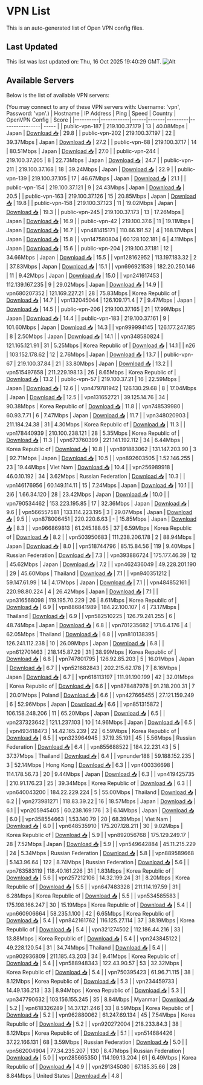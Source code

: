 # VPN List

This is an auto-generated list of Open VPN config files.

## Last Updated

This list was last updated on: Thu, 16 Oct 2025 19:40:29 GMT.
![Alt](https://repobeats.axiom.co/api/embed/186b98318ef1479477931607c1ad7d823f12451f.svg "Repobeats analytics image")

## Available Servers

Below is the list of available VPN servers:

(You may connect to any of these VPN servers with: Username: 'vpn', Password: 'vpn'.)
| Hostname | IP Address | Ping | Speed | Country | OpenVPN Config | Score |
|----------|------------|------|-------|---------|----------------| ----- |
| public-vpn-187 | 219.100.37.179 | 13 | 40.08Mbps | Japan | [Download 📥](./configs/server_0_JP.ovpn) | 29.8 |
| public-vpn-202 | 219.100.37.197 | 22 | 39.37Mbps | Japan | [Download 📥](./configs/server_1_JP.ovpn) | 27.2 |
| public-vpn-68 | 219.100.37.17 | 14 | 80.51Mbps | Japan | [Download 📥](./configs/server_2_JP.ovpn) | 27.0 |
| public-vpn-244 | 219.100.37.205 | 8 | 22.73Mbps | Japan | [Download 📥](./configs/server_3_JP.ovpn) | 24.7 |
| public-vpn-211 | 219.100.37.168 | 18 | 39.24Mbps | Japan | [Download 📥](./configs/server_4_JP.ovpn) | 22.9 |
| public-vpn-139 | 219.100.37.105 | 17 | 46.67Mbps | Japan | [Download 📥](./configs/server_5_JP.ovpn) | 21.1 |
| public-vpn-154 | 219.100.37.121 | 9 | 24.43Mbps | Japan | [Download 📥](./configs/server_6_JP.ovpn) | 20.5 |
| public-vpn-163 | 219.100.37.126 | 15 | 20.85Mbps | Japan | [Download 📥](./configs/server_7_JP.ovpn) | 19.8 |
| public-vpn-158 | 219.100.37.123 | 11 | 19.02Mbps | Japan | [Download 📥](./configs/server_8_JP.ovpn) | 19.3 |
| public-vpn-245 | 219.100.37.173 | 13 | 17.26Mbps | Japan | [Download 📥](./configs/server_9_JP.ovpn) | 16.9 |
| public-vpn-42 | 219.100.37.6 | 11 | 19.11Mbps | Japan | [Download 📥](./configs/server_10_JP.ovpn) | 16.7 |
| vpn481415171 | 110.66.191.52 | 4 | 168.17Mbps | Japan | [Download 📥](./configs/server_11_JP.ovpn) | 15.8 |
| vpn147580804 | 60.128.102.181 | 6 | 4.11Mbps | Japan | [Download 📥](./configs/server_12_JP.ovpn) | 15.6 |
| public-vpn-204 | 219.100.37.181 | 12 | 34.66Mbps | Japan | [Download 📥](./configs/server_13_JP.ovpn) | 15.5 |
| vpn128162952 | 113.197.183.32 | 2 | 37.83Mbps | Japan | [Download 📥](./configs/server_14_JP.ovpn) | 15.1 |
| vpn696921539 | 182.20.250.146 | 11 | 9.42Mbps | Japan | [Download 📥](./configs/server_15_JP.ovpn) | 15.0 |
| vpn241617453 | 112.139.167.235 | 9 | 29.02Mbps | Japan | [Download 📥](./configs/server_16_JP.ovpn) | 14.9 |
| vpn680207352 | 121.169.227.21 | 28 | 75.83Mbps | Korea Republic of | [Download 📥](./configs/server_17_KR.ovpn) | 14.7 |
| vpn132045044 | 126.109.171.4 | 7 | 9.47Mbps | Japan | [Download 📥](./configs/server_18_JP.ovpn) | 14.5 |
| public-vpn-206 | 219.100.37.165 | 21 | 17.99Mbps | Japan | [Download 📥](./configs/server_19_JP.ovpn) | 14.4 |
| public-vpn-183 | 219.100.37.161 | 9 | 101.60Mbps | Japan | [Download 📥](./configs/server_20_JP.ovpn) | 14.3 |
| vpn999994145 | 126.177.247.185 | 8 | 2.50Mbps | Japan | [Download 📥](./configs/server_21_JP.ovpn) | 14.1 |
| vpn348580824 | 121.165.121.91 | 31 | 5.25Mbps | Korea Republic of | [Download 📥](./configs/server_22_KR.ovpn) | 14.1 |
| n26 | 103.152.178.62 | 12 | 2.76Mbps | Japan | [Download 📥](./configs/server_23_JP.ovpn) | 13.7 |
| public-vpn-67 | 219.100.37.84 | 21 | 33.80Mbps | Japan | [Download 📥](./configs/server_24_JP.ovpn) | 13.2 |
| vpn515497658 | 211.229.198.13 | 26 | 8.65Mbps | Korea Republic of | [Download 📥](./configs/server_25_KR.ovpn) | 13.2 |
| public-vpn-57 | 219.100.37.21 | 16 | 22.59Mbps | Japan | [Download 📥](./configs/server_26_JP.ovpn) | 12.6 |
| vpn479781942 | 126.130.29.68 | 8 | 17.04Mbps | Japan | [Download 📥](./configs/server_27_JP.ovpn) | 12.5 |
| vpn131652721 | 39.125.14.76 | 34 | 90.38Mbps | Korea Republic of | [Download 📥](./configs/server_28_KR.ovpn) | 11.8 |
| vpn748539980 | 60.93.7.71 | 6 | 7.47Mbps | Japan | [Download 📥](./configs/server_29_JP.ovpn) | 11.7 |
| vpn348020903 | 211.184.24.38 | 31 | 4.30Mbps | Korea Republic of | [Download 📥](./configs/server_30_KR.ovpn) | 11.3 |
| vpn178440939 | 210.100.238.121 | 28 | 5.35Mbps | Korea Republic of | [Download 📥](./configs/server_31_KR.ovpn) | 11.3 |
| vpn673760399 | 221.141.192.112 | 34 | 6.44Mbps | Korea Republic of | [Download 📥](./configs/server_32_KR.ovpn) | 10.8 |
| vpn891883062 | 131.147.203.90 | 3 | 92.71Mbps | Japan | [Download 📥](./configs/server_33_JP.ovpn) | 10.5 |
| vpn892603505 | 1.52.146.255 | 23 | 19.44Mbps | Viet Nam | [Download 📥](./configs/server_34_VN.ovpn) | 10.4 |
| vpn256989918 | 46.0.10.192 | 34 | 3.62Mbps | Russian Federation | [Download 📥](./configs/server_35_RU.ovpn) | 10.3 |
| vpn146176956 | 60.149.114.11 | 15 | 7.24Mbps | Japan | [Download 📥](./configs/server_36_JP.ovpn) | 10.1 |
| 2i6 | 1.66.34.120 | 28 | 23.42Mbps | Japan | [Download 📥](./configs/server_37_JP.ovpn) | 10.0 |
| vpn790534462 | 153.223.195.85 | 17 | 32.36Mbps | Japan | [Download 📥](./configs/server_38_JP.ovpn) | 9.6 |
| vpn566557581 | 133.114.223.195 | 3 | 29.07Mbps | Japan | [Download 📥](./configs/server_39_JP.ovpn) | 9.5 |
| vpn878006451 | 220.220.6.63 | - | 15.85Mbps | Japan | [Download 📥](./configs/server_40_JP.ovpn) | 8.3 |
| vpn966869813 | 61.245.188.65 | 37 | 6.59Mbps | Korea Republic of | [Download 📥](./configs/server_41_KR.ovpn) | 8.2 |
| vpn503950683 | 111.238.206.178 | 2 | 88.94Mbps | Japan | [Download 📥](./configs/server_42_JP.ovpn) | 8.0 |
| vpn518744796 | 85.15.84.56 | 119 | 9.40Mbps | Russian Federation | [Download 📥](./configs/server_43_RU.ovpn) | 7.3 |
| vpn393886724 | 175.177.46.39 | 12 | 45.62Mbps | Japan | [Download 📥](./configs/server_44_JP.ovpn) | 7.2 |
| vpn462436049 | 49.228.201.190 | 29 | 45.60Mbps | Thailand | [Download 📥](./configs/server_45_TH.ovpn) | 7.1 |
| vpn940351212 | 59.147.61.99 | 14 | 4.17Mbps | Japan | [Download 📥](./configs/server_46_JP.ovpn) | 7.1 |
| vpn484852161 | 220.98.80.224 | 4 | 26.42Mbps | Japan | [Download 📥](./configs/server_47_JP.ovpn) | 7.1 |
| vpn316568098 | 119.195.70.229 | 26 | 8.61Mbps | Korea Republic of | [Download 📥](./configs/server_48_KR.ovpn) | 6.9 |
| vpn886841989 | 184.22.100.107 | 4 | 73.17Mbps | Thailand | [Download 📥](./configs/server_49_TH.ovpn) | 6.9 |
| vpn582510225 | 126.79.241.255 | 6 | 48.74Mbps | Japan | [Download 📥](./configs/server_50_JP.ovpn) | 6.8 |
| vpn701235682 | 171.6.4.176 | 4 | 62.05Mbps | Thailand | [Download 📥](./configs/server_51_TH.ovpn) | 6.8 |
| vpn810138395 | 126.241.112.238 | 10 | 26.09Mbps | Japan | [Download 📥](./configs/server_52_JP.ovpn) | 6.8 |
| vpn612701463 | 218.145.87.29 | 31 | 38.99Mbps | Korea Republic of | [Download 📥](./configs/server_53_KR.ovpn) | 6.8 |
| vpn747801795 | 126.92.85.203 | 5 | 16.01Mbps | Japan | [Download 📥](./configs/server_54_JP.ovpn) | 6.7 |
| vpn521682843 | 202.215.62.178 | 7 | 8.16Mbps | Japan | [Download 📥](./configs/server_55_JP.ovpn) | 6.7 |
| vpn618113197 | 111.91.190.199 | 42 | 32.01Mbps | Korea Republic of | [Download 📥](./configs/server_56_KR.ovpn) | 6.6 |
| vpn878487978 | 91.218.200.31 | 7 | 20.01Mbps | Poland | [Download 📥](./configs/server_57_PL.ovpn) | 6.6 |
| vpn427665455 | 27.121.159.249 | 6 | 52.96Mbps | Japan | [Download 📥](./configs/server_58_JP.ovpn) | 6.6 |
| vpn851315872 | 106.158.248.206 | 11 | 65.20Mbps | Japan | [Download 📥](./configs/server_59_JP.ovpn) | 6.5 |
| vpn237323642 | 121.1.237.103 | 10 | 14.96Mbps | Japan | [Download 📥](./configs/server_60_JP.ovpn) | 6.5 |
| vpn493418473 | 14.42.165.239 | 22 | 6.59Mbps | Korea Republic of | [Download 📥](./configs/server_61_KR.ovpn) | 6.5 |
| vpn323964945 | 37.19.35.191 | 45 | 5.56Mbps | Russian Federation | [Download 📥](./configs/server_62_RU.ovpn) | 6.4 |
| vpn855688522 | 184.22.231.43 | 5 | 37.37Mbps | Thailand | [Download 📥](./configs/server_63_TH.ovpn) | 6.4 |
| vpnunder188 | 59.188.152.235 | 3 | 52.14Mbps | Hong Kong | [Download 📥](./configs/server_64_HK.ovpn) | 6.3 |
| vpn400336698 | 114.178.56.73 | 20 | 9.44Mbps | Japan | [Download 📥](./configs/server_65_JP.ovpn) | 6.3 |
| vpn419425735 | 210.91.176.23 | 25 | 39.34Mbps | Korea Republic of | [Download 📥](./configs/server_66_KR.ovpn) | 6.3 |
| vpn640043200 | 184.22.229.224 | 5 | 55.00Mbps | Thailand | [Download 📥](./configs/server_67_TH.ovpn) | 6.2 |
| vpn273981271 | 118.83.39.22 | 16 | 18.57Mbps | Japan | [Download 📥](./configs/server_68_JP.ovpn) | 6.1 |
| vpn205945405 | 60.238.169.176 | 3 | 6.14Mbps | Japan | [Download 📥](./configs/server_69_JP.ovpn) | 6.0 |
| vpn358554663 | 1.53.140.79 | 20 | 68.39Mbps | Viet Nam | [Download 📥](./configs/server_70_VN.ovpn) | 6.0 |
| vpn648535910 | 175.207.128.211 | 30 | 9.02Mbps | Korea Republic of | [Download 📥](./configs/server_71_KR.ovpn) | 5.9 |
| vpn892056768 | 175.129.249.17 | 28 | 7.52Mbps | Japan | [Download 📥](./configs/server_72_JP.ovpn) | 5.9 |
| vpn549642884 | 45.11.215.229 | 24 | 5.34Mbps | Russian Federation | [Download 📥](./configs/server_73_RU.ovpn) | 5.8 |
| vpn889589668 | 5.143.96.64 | 122 | 8.74Mbps | Russian Federation | [Download 📥](./configs/server_74_RU.ovpn) | 5.6 |
| vpn763583119 | 118.40.161.226 | 31 | 1.83Mbps | Korea Republic of | [Download 📥](./configs/server_75_KR.ovpn) | 5.6 |
| vpn257212106 | 14.32.199.24 | 31 | 8.20Mbps | Korea Republic of | [Download 📥](./configs/server_76_KR.ovpn) | 5.5 |
| vpn647483328 | 211.114.197.59 | 31 | 6.28Mbps | Korea Republic of | [Download 📥](./configs/server_77_KR.ovpn) | 5.5 |
| vpn534585583 | 175.198.166.247 | 30 | 15.19Mbps | Korea Republic of | [Download 📥](./configs/server_78_KR.ovpn) | 5.4 |
| vpn660906664 | 58.235.1.100 | 42 | 6.65Mbps | Korea Republic of | [Download 📥](./configs/server_79_KR.ovpn) | 5.4 |
| vpn842161762 | 116.125.27.114 | 37 | 38.19Mbps | Korea Republic of | [Download 📥](./configs/server_80_KR.ovpn) | 5.4 |
| vpn321274502 | 112.186.44.216 | 33 | 13.88Mbps | Korea Republic of | [Download 📥](./configs/server_81_KR.ovpn) | 5.4 |
| vpn243845122 | 49.228.120.54 | 31 | 34.74Mbps | Thailand | [Download 📥](./configs/server_82_TH.ovpn) | 5.4 |
| vpn902936809 | 211.185.43.203 | 34 | 9.41Mbps | Korea Republic of | [Download 📥](./configs/server_83_KR.ovpn) | 5.4 |
| vpn588948343 | 122.43.90.57 | 53 | 32.32Mbps | Korea Republic of | [Download 📥](./configs/server_84_KR.ovpn) | 5.4 |
| vpn750395423 | 61.96.71.115 | 38 | 8.12Mbps | Korea Republic of | [Download 📥](./configs/server_85_KR.ovpn) | 5.3 |
| vpn234459733 | 14.49.136.213 | 33 | 8.94Mbps | Korea Republic of | [Download 📥](./configs/server_86_KR.ovpn) | 5.3 |
| vpn347790632 | 103.156.155.245 | 35 | 8.84Mbps | Myanmar | [Download 📥](./configs/server_87_MM.ovpn) | 5.2 |
| vpn618326289 | 14.37.121.246 | 33 | 8.59Mbps | Korea Republic of | [Download 📥](./configs/server_88_KR.ovpn) | 5.2 |
| vpn962880062 | 61.247.69.134 | 45 | 7.54Mbps | Korea Republic of | [Download 📥](./configs/server_89_KR.ovpn) | 5.2 |
| vpn920272004 | 218.233.84.3 | 38 | 8.12Mbps | Korea Republic of | [Download 📥](./configs/server_90_KR.ovpn) | 5.1 |
| vpn514684426 | 37.22.166.131 | 68 | 3.59Mbps | Russian Federation | [Download 📥](./configs/server_91_RU.ovpn) | 5.0 |
| vpn562004904 | 77.34.235.207 | 130 | 8.47Mbps | Russian Federation | [Download 📥](./configs/server_92_RU.ovpn) | 5.0 |
| vpn285665350 | 114.199.13.204 | 61 | 6.49Mbps | Korea Republic of | [Download 📥](./configs/server_93_KR.ovpn) | 4.9 |
| vpn291345080 | 67.185.35.66 | 28 | 8.84Mbps | United States | [Download 📥](./configs/server_94_US.ovpn) | 4.8 |
